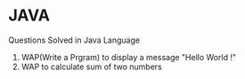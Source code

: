 # JAVA
Questions Solved in Java Language

1. WAP(Write a Prgram) to display a message "Hello World !" 
2. WAP to calculate sum of two numbers
